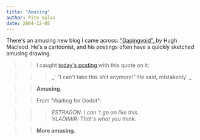 ```yaml
---
title: "Amusing"
author: Pito Salas
date: 2004-12-05
---
```




There's an amusing new blog I came across: ["Gapingvoid",
](<http://www.gapingvoid.com/>)by Hugh Macleod. He's a cartoonist, and his
postings often have a quickly sketched amusing drawing.

>>

>> I caught [today's posting
](<http://www.gapingvoid.com/Moveable_Type/archives/001151.html>)with this
quote on it:

>>

>>> _' "I can't take this shit anymore!" He said, mistakenly' _

>>

>> **Amusing**.

>>

>> From "Waiting for Godot":

>>

>>> _ESTRAGON: I can 't go on like this.  
> VLADIMIR: That's what you think._
>>

>> **More amusing.**


